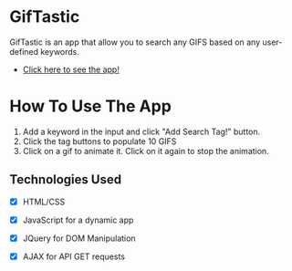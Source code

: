 # GifTastic
GifTastic is an app that allow you to search any GIFS based on any user-defined keywords. 
- [Click here to see the app!](https://mausuf.github.io/GifTastic/)

# How To Use The App
1) Add a keyword in the input and click "Add Search Tag!" button. 
2) Click the tag buttons to populate 10 GIFS
3) Click on a gif to animate it. Click on it again to stop the animation. 

## Technologies Used
- [x] HTML/CSS

- [x] JavaScript for a dynamic app

- [x] JQuery for DOM Manipulation

- [x] AJAX for API GET requests
